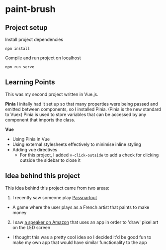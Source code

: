 # paint-brush

## Project setup
Install project dependencies
```
npm install
```
Compile and run project on localhost
```
npm run serve
```

## Learning Points
This was my second project written in Vue.js.

**Pinia**
I initally had it set up so that many properties were being passed and emitted between components, so I installed Pinia. (Pinia is the new standard to Vuex)
Pinia is used to store variables that can be accessed by any component that imports the class.

**Vue**
- Using Pinia in Vue
- Using external stylesheets effectively to minimise inline styling
- Adding vue directives
  - For this project, I added `v-click-outside` to add a check for clicking outside the sidebar to close it

## Idea behind this project
This idea behind this project came from two areas:
1. I recently saw someone play [Passpartout](https://store.steampowered.com/app/582550/Passpartout_The_Starving_Artist/)
  - A game where the user plays as a French artist that paints to make money
2. I saw [a speaker on Amazon](https://www.amazon.co.uk/Divoom-Timebox-Portable-Bluetooth-Programmable-Black/dp/B07H7L1PLD/ref=asc_df_B07H7L1PLD?tag=bingshoppinga-21&linkCode=df0&hvadid=80126967116377&hvnetw=o&hvqmt=e&hvbmt=be&hvdev=c&hvlocint=&hvlocphy=&hvtargid=pla-4583726542825010&psc=1) that uses an app in order to 'draw' pixel art on the LED screen
  - I thought this was a pretty cool idea so I decided it'd be good fun to make my own app that would have similar functionality to the app
